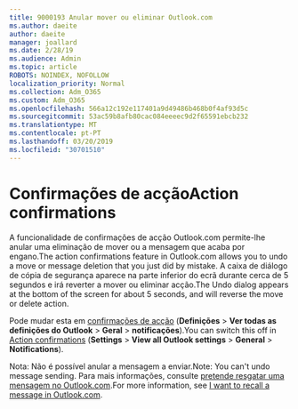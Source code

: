 ```yaml
---
title: 9000193 Anular mover ou eliminar Outlook.com
ms.author: daeite
author: daeite
manager: joallard
ms.date: 2/28/19
ms.audience: Admin
ms.topic: article
ROBOTS: NOINDEX, NOFOLLOW
localization_priority: Normal
ms.collection: Adm_O365
ms.custom: Adm_O365
ms.openlocfilehash: 566a12c192e117401a9d49486b468b0f4af93d5c
ms.sourcegitcommit: 53ac59b8afb80cac084eeeec9d2f65591ebcb232
ms.translationtype: MT
ms.contentlocale: pt-PT
ms.lasthandoff: 03/20/2019
ms.locfileid: "30701510"
---
```

# <a name="action-confirmations"></a><span data-ttu-id="5184e-102">Confirmações de acção</span><span class="sxs-lookup"><span data-stu-id="5184e-102">Action confirmations</span></span>

<span data-ttu-id="5184e-103">A funcionalidade de confirmações de acção Outlook.com permite-lhe anular uma eliminação de mover ou a mensagem que acaba por engano.</span><span class="sxs-lookup"><span data-stu-id="5184e-103">The action confirmations feature in Outlook.com allows you to undo a move or message deletion that you just did by mistake.</span></span> <span data-ttu-id="5184e-104">A caixa de diálogo de cópia de segurança aparece na parte inferior do ecrã durante cerca de 5 segundos e irá reverter a mover ou eliminar acção.</span><span class="sxs-lookup"><span data-stu-id="5184e-104">The Undo dialog appears at the bottom of the screen for about 5 seconds, and will reverse the move or delete action.</span></span>

<span data-ttu-id="5184e-105">Pode mudar esta em [confirmações de acção](https://outlook.live.com/mail/options/general/notifications) (**Definições** > **Ver todas as definições do Outlook** > **Geral** > **notificações**).</span><span class="sxs-lookup"><span data-stu-id="5184e-105">You can switch this off in [Action confirmations](https://outlook.live.com/mail/options/general/notifications) (**Settings** > **View all Outlook settings** > **General** > **Notifications**).</span></span>

<span data-ttu-id="5184e-106">Nota: Não é possível anular a mensagem a enviar.</span><span class="sxs-lookup"><span data-stu-id="5184e-106">Note: You can't undo message sending.</span></span> <span data-ttu-id="5184e-107">Para mais informações, consulte [pretende resgatar uma mensagem no Outlook.com](https://support.office.com/article/c069ddde-5282-4085-8f4c-d7b133324f8a).</span><span class="sxs-lookup"><span data-stu-id="5184e-107">For more information, see [I want to recall a message in Outlook.com](https://support.office.com/article/c069ddde-5282-4085-8f4c-d7b133324f8a).</span></span>